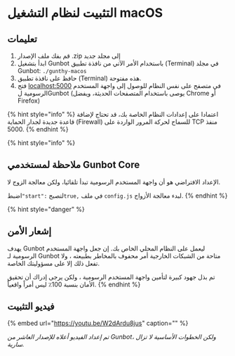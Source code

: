 # التثبيت لنظام التشغيل macOS

## تعليمات

1. قم بفك ملف الإصدار .zip إلى مجلد جديد
2. ابدأ بتشغيل Gunbot باستخدام الأمر الآتي من نافذة تطبيق \(Terminal\) في مجلد Gunbot: `./gunthy-macos`
3. حافظ على نافذة تطبيق \(Terminal\) هذه مفتوحة.
4. فتح [localhost:5000](http://localhost:5000/) في متصفح على نفس النظام للوصول إلى واجهة المستخدم الرسومية لGunbot \(يوصى باستخدام المتصفحات الحديثة، ويفضل Chrome أو Firefox\)

{% hint style="info" %}
اعتمادا على إعدادات النظام الخاصة بك، قد تحتاج لإضافة قاعدة جديدة لجدار الحماية \(Firewall\) للسماح لحركة المرور الواردة على TCP منفذ 5000.
{% endhint %}

{% hint style="info" %}
## ملاحظة لمستخدمي Gunbot Core

الإعداد الافتراضي هو أن واجهة المستخدم الرسومية تبدأ تلقائيا، ولكن معالجة الزوج لا. 

اضبط`"start":` لتصبح`true,` في ملف `config.js` لبدء معالجة الأزواج.
{% endhint %}

{% hint style="danger" %}
## إشعار الأمن

يهدف Gunbot ليعمل على النظام المحلي الخاص بك. إن جعل واجهة المستخدم الرسومية لـ Gunbot متاحة من الشبكات الخارجية أمر محفوف بالمخاطر بطبيعته ، ولا تفعل ذلك إلا على مسؤوليتك الخاصة.

تم بذل جهود كبيرة لتأمين واجهة المستخدم الرسومية ، ولكن يرجى إدراك أن تحقيق الأمان بنسبة 100٪ ليس أمراً واقعياً.
{% endhint %}

## فيديو التثبيت

{% embed url="https://youtu.be/W2dArdu8jus" caption="" %}

_تم إعداد الفيديو أعلاه للإصدار العاشر من Gunbot، ولكن الخطوات الأساسية لا تزال سارية._

